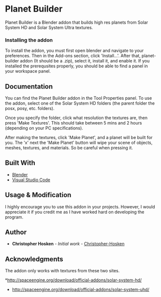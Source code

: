 # Planet Builder

Planet Builder is a Blender addon that builds high res planets from Solar System HD and Solar System Ultra textures.

### Installing the addon

To install the addon, you must first open blender and navigate to your preferences. Then in the Add-ons section, click 'Install...'. After that, planet-builder addon (It should be a .zip), select it, install it, and enable it. If you installed the prerequsites properly, you should be able to find a panel in your workspace panel.

## Documentation

You can find the Planet Builder addon in the Tool Properties panel. To use the addon, select one of the Solar System HD folders (the parent folder the posx, posy, etc. folders). 

Once you specify the folder, click what resolution the textures are, then press 'Make Textures'. This should take between 5 mins and 2 hours (depending on your PC specifications).

After making the textures, click 'Make Planet', and a planet will be built for you.
The 'x' next the 'Make Planet' button will wipe your scene of objects, meshes, textures, and materials. So be careful when pressing it.

## Built With

* [Blender](http://www.blender.org)
* [Visual Studio Code](https://code.visualstudio.com/)

## Usage & Modification

I highly encourage you to use this addon in your projects. However, I would appreciate it if you credit me as I have worked hard on developing the program.

## Author

* **Christopher Hosken** - *Initial work* - [Christopher-Hosken](https://github.com/Christopher-Hosken)

## Acknowledgments

The addon only works with textures from these two sites.

*http://spaceengine.org/download/official-addons/solar-system-hd/
* http://spaceengine.org/download/official-addons/solar-system-uhd/
